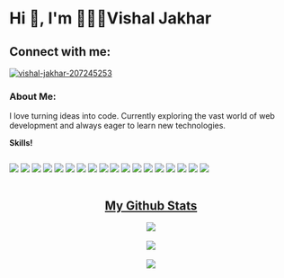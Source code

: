 # Hi 👋, I'm 👨🏽‍💻Vishal Jakhar

## Connect with me:
<p align="left">
  <a href="https://linkedin.com/in/vishal-jakhar-207245253" target="blank">
    <img align="center" src="https://img.shields.io/badge/LinkedIn-0077B5?style=for-the-badge&logo=linkedin&logoColor=white" alt="vishal-jakhar-207245253"/>
  </a>
</p>

### About Me:
I love turning ideas into code. Currently exploring the vast world of web development and always eager to learn new technologies.

   **Skills!**
   <p style="display: inline-block;" align="center">

<img  src="https://img.shields.io/badge/C%2B%2B-00599C?style=for-the-badge&logo=c%2B%2B&logoColor=white" />
<img  src="https://img.shields.io/badge/C-00599C?style=for-the-badge&logo=c&logoColor=white" /> 
<img  src="https://img.shields.io/badge/JavaScript-323330?style=for-the-badge&logo=javascript&logoColor=F7DF1E" />
<img  src="https://img.shields.io/badge/Python-FFD43B?style=for-the-badge&logo=python&logoColor=blue" />
<img  src="https://img.shields.io/badge/TypeScript-007ACC?style=for-the-badge&logo=typescript&logoColor=white" />
	
<img  src="https://img.shields.io/badge/Express%20js-000000?style=for-the-badge&logo=express&logoColor=white" />
<img  src="https://img.shields.io/badge/Node%20js-339933?style=for-the-badge&logo=nodedotjs&logoColor=white" />
	

<img  src="https://img.shields.io/badge/HTML5-E34F26?style=for-the-badge&logo=html5&logoColor=white" /> 
<img  src="https://img.shields.io/badge/CSS3-1572B6?style=for-the-badge&logo=css3&logoColor=white" /> 
       <img  src="https://img.shields.io/badge/next%20js-000000?style=for-the-badge&logo=nextdotjs&logoColor=white" />
       <img  src="https://img.shields.io/badge/React-20232A?style=for-the-badge&logo=react&logoColor=61DAFB" />


<img  src="https://img.shields.io/badge/MongoDB-4EA94B?style=for-the-badge&logo=mongodb&logoColor=white" />


<img  src="https://img.shields.io/badge/VSCode-0078D4?style=for-the-badge&logo=visual%20studio%20code&logoColor=white" />
<img  src="https://img.shields.io/badge/Canva-%2300C4CC.svg?&style=for-the-badge&logo=Canva&logoColor=white" />
<img  src="https://img.shields.io/badge/Figma-F24E1E?style=for-the-badge&logo=figma&logoColor=white" />
<img  src="https://img.shields.io/badge/firebase-ffca28?style=for-the-badge&logo=firebase&logoColor=black" />
<img  src="https://img.shields.io/badge/GitHub-100000?style=for-the-badge&logo=github&logoColor=white" />
<img  src="https://img.shields.io/badge/GIT-E44C30?style=for-the-badge&logo=git&logoColor=white" />

   </p>
   
   <h2 align="center"><u>My Github Stats</u></h2>
   <p align="center">
   <img align="center" src="https://github-readme-stats.vercel.app/api/top-langs/?username=Drake-knight&layout=compact&theme=github_dark&langs_count=10&exclude_repo=kasweb">
   <br>
   <br>
   <img align="center" src="https://github-readme-stats.vercel.app/api?username=Drake-knight&count_private=true&show_icons=trueline_height=21&theme=github_dark">	
   <br>
   <br>
   <img align="center" src="https://github-readme-streak-stats.herokuapp.com/?user=Drake-knight&theme=holi-theme">
   </p>
   
   
   
